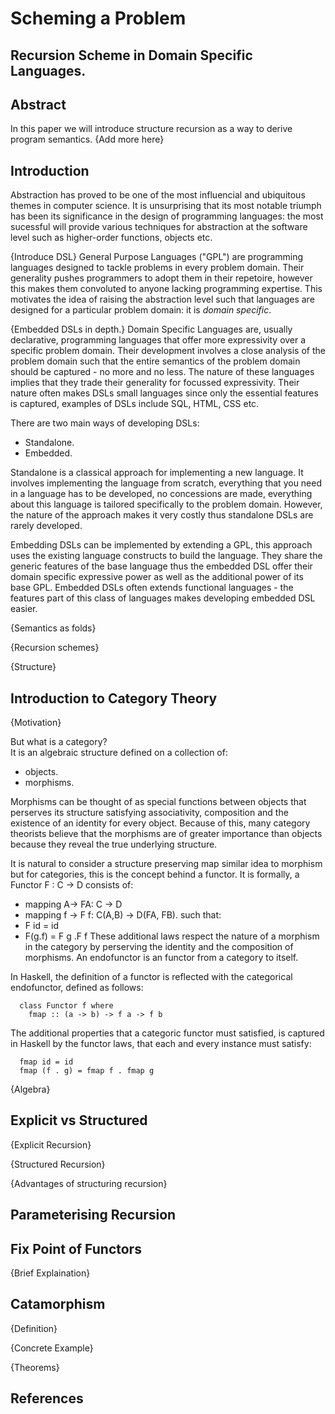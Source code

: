 # Scheming a Problem
## Recursion Scheme in Domain Specific Languages.
## Abstract
In this paper we will introduce structure recursion as a way to derive program
semantics.
{Add more here}

## Introduction
Abstraction has proved to be one of the most influencial and ubiquitous themes
in computer science. It is unsurprising that its most notable triumph has been its 
significance in the design of programming languages: the most sucessful will 
provide various techniques for abstraction at the software level such as 
higher-order functions, objects etc.

{Introduce DSL}
General Purpose Languages ("GPL") are programming languages designed to tackle 
problems in every problem domain. Their generality pushes programmers to adopt
them in their repetoire, however this makes them convoluted to anyone lacking
programming expertise. This motivates the idea of raising the abstraction
level such that languages are designed for a particular problem domain:
it is _domain specific_.

{Embedded DSLs in depth.}
Domain Specific Languages are, usually declarative, programming languages that
offer more expressivity over a specific problem domain. Their development involves
a close analysis of the problem domain such that the entire semantics of the
problem domain should be captured - no more and no less. The nature of these
languages implies that they trade their generality for focussed expressivity.
Their nature often makes DSLs small languages since only the essential features is
captured, examples of DSLs include SQL, HTML, CSS etc.

There are two main ways of developing DSLs:

* Standalone.
* Embedded.

Standalone is a classical approach for implementing a new language. It involves
implementing the language from scratch, everything that you need in a language
has to be developed, no concessions are made, everything about this language
is tailored specifically to the problem domain. However, the nature of the 
approach makes it very costly thus standalone DSLs are rarely developed.

Embedding DSLs can be implemented by extending a GPL, this approach uses the
existing language constructs to build the language. They share the generic 
features of the base language thus the embedded DSL offer their domain specific
expressive power as well as the additional power of its base GPL. Embedded DSLs
often extends functional languages - the features part of this class of languages
makes developing embedded DSL easier.

{Semantics as folds}


{Recursion schemes}

{Structure}

## Introduction to Category Theory
{Motivation}

But what is a category?  
It is an algebraic structure defined on a collection of:

 * objects.
 * morphisms.
 
Morphisms can be thought of as special functions between objects that perserves
its structure satisfying associativity, composition and the existence of an
identity for every object. Because of this, many category theorists believe that
the morphisms are of greater importance than objects  because they reveal the
true underlying structure.

It is natural to consider a structure preserving map similar idea to morphism but
for categories, this is the concept behind a functor. It is formally, a Functor
F : C -> D consists of:
 * mapping A-> FA: C -> D
 * mapping f -> F f: C(A,B) -> D(FA, FB).
such that:
 * F id = id
 * F(g.f) = F g .F f
These additional laws respect the nature of a morphism in the category by
perserving the identity and the composition of morphisms.
An endofunctor is an functor from a category to itself.

In Haskell, the definition of a functor is reflected with the categorical
endofunctor, defined as follows:
```
  class Functor f where
    fmap :: (a -> b) -> f a -> f b
```
The additional properties that a categoric functor must satisfied, is captured in
Haskell by the functor laws, that each and every instance must satisfy:
```
  fmap id = id
  fmap (f . g) = fmap f . fmap g
```

{Algebra}

## Explicit vs Structured
{Explicit Recursion}

{Structured Recursion}

{Advantages of structuring recursion}

## Parameterising Recursion

## Fix Point of Functors
{Brief Explaination}

## Catamorphism
{Definition}

{Concrete Example}

{Theorems}

## References



